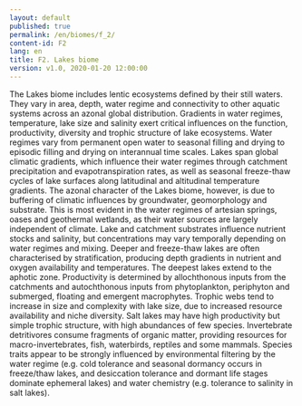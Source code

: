 ```yaml
---
layout: default
published: true
permalink: /en/biomes/f_2/
content-id: F2
lang: en
title: F2. Lakes biome
version: v1.0, 2020-01-20 12:00:00
---
```


The Lakes biome includes lentic ecosystems defined by their still waters. They vary in area, depth, water regime and connectivity to other aquatic systems across an azonal global distribution. Gradients in water regimes, temperature, lake size and salinity exert critical influences on the function, productivity, diversity and trophic structure of lake ecosystems. Water regimes vary from permanent open water to seasonal filling and drying to episodic filling and drying on interannual time scales. Lakes span global climatic gradients, which influence their water regimes through catchment precipitation and evapotranspiration rates, as well as seasonal freeze-thaw cycles of lake surfaces along latitudinal and altitudinal temperature gradients. The azonal character of the Lakes biome, however, is due to buffering of climatic influences by groundwater, geomorphology and substrate. This is most evident in the water regimes of artesian springs, oases and geothermal wetlands, as their water sources are largely independent of climate. Lake and catchment substrates influence nutrient stocks and salinity, but concentrations may vary temporally depending on water regimes and mixing. Deeper and freeze-thaw lakes are often characterised by stratification, producing depth gradients in nutrient and oxygen availability and temperatures. The deepest lakes extend to the aphotic zone. Productivity is determined by allochthonous inputs from the catchments and autochthonous inputs from phytoplankton, periphyton and submerged, floating and emergent macrophytes. Trophic webs tend to increase in size and complexity with lake size, due to increased resource availability and niche diversity. Salt lakes may have high productivity but simple trophic structure, with high abundances of few species. Invertebrate detritivores consume fragments of organic matter, providing resources for macro-invertebrates, fish, waterbirds, reptiles and some mammals. Species traits appear to be strongly influenced by environmental filtering by the water regime (e.g. cold tolerance and seasonal dormancy occurs in freeze/thaw lakes, and desiccation tolerance and dormant life stages dominate ephemeral lakes) and water chemistry (e.g. tolerance  to salinity in salt lakes).
